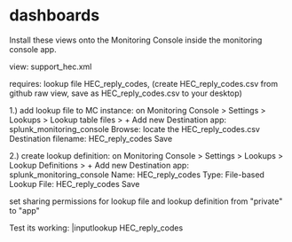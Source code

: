 # dashboards
Install these views onto the Monitoring Console inside the monitoring console app.


view: support_hec.xml

requires: lookup file HEC_reply_codes, (create HEC_reply_codes.csv from github raw view, save as HEC_reply_codes.csv to your desktop)

1.) add lookup file to MC instance:
on Monitoring Console > Settings > Lookups > Lookup table files > + Add new
Destination app: splunk_monitoring_console
Browse: locate the HEC_reply_codes.csv
Destination filename: HEC_reply_codes
Save

2.) create lookup definition:
on Monitoring Console > Settings > Lookups > Lookup Definitions > + Add new
Destination app: splunk_monitoring_console
Name: HEC_reply_codes
Type: File-based
Lookup File: HEC_reply_codes
Save

set sharing permissions for lookup file and lookup definition from "private" to "app" 

Test its working: 
|inputlookup HEC_reply_codes
